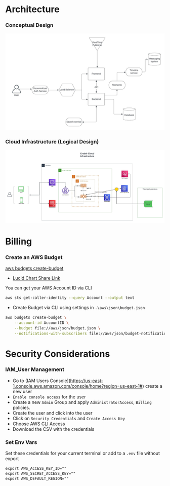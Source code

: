 # Architecture
### Conceptual Design
![Logical Design](https://github.com/NewerKey/aws-bootcamp-cruddur-2023/blob/main/_docs/assets/%5BConceptual%20Design%5DCruddur.jpeg)

### Cloud Infrastructure (Logical Design)
![Conceptual Design](https://github.com/NewerKey/aws-bootcamp-cruddur-2023/blob/main/_docs/assets/%5BLogical%20Design%5DCloud%20Infrastructure.jpeg)

# Billing

###  Create an AWS Budget

[aws budgets create-budget](https://docs.aws.amazon.com/cli/latest/reference/budgets/create-budget.html)

- [Lucid Chart Share Link](https://lucid.app/lucidchart/4ad90d64-4352-4900-a864-eaa6e8afe428/edit?invitationId=inv_5f18e875-62c4-457f-a42f-8672a509b06c)

You can get your AWS Account ID via CLI
```sh
aws sts get-caller-identity --query Account --output text
```

- Create Budget via CLI using settings in `.\aws\json\budget.json`

```sh
aws budgets create-budget \
    --account-id AccountID \
    --budget file://aws/json/budget.json \
    --notifications-with-subscribers file://aws/json/budget-notifications-with-subscribers.json
```


# Security Considerations

### IAM_User Management 
- Go to (IAM Users Console](https://us-east-1.console.aws.amazon.com/console/home?region=us-east-1#) create a new user
- `Enable console access` for the user
- Create a new `Admin` Group and apply `AdministratorAccess`, `Billing` policies.
- Create the user and click into the user
- Click on `Security Credentials` and `Create Access Key`
- Choose AWS CLI Access
- Download the CSV with the credentials

### Set Env Vars

Set these credentials for your current terminal or add to a `.env` file without export
```
export AWS_ACCESS_KEY_ID=""
export AWS_SECRET_ACCESS_KEY=""
export AWS_DEFAULT_REGION=""
```
